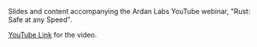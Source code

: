 Slides and content accompanying the Ardan Labs YouTube webinar, "Rust: Safe at any Speed".

[YouTube Link](https://www.youtube.com/live/hGNTA-TE-YY?si=LbD1D7QOL9fk8QJb) for the video.
